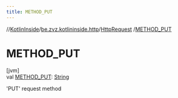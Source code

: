 ```yaml
---
title: METHOD_PUT
---
```

//[KotlinInside](../../../index.html)/[be.zvz.kotlininside.http](../index.html)/[HttpRequest](index.html)
/[METHOD_PUT](-m-e-t-h-o-d_-p-u-t.html)

# METHOD_PUT

[jvm]\
val [METHOD_PUT](-m-e-t-h-o-d_-p-u-t.html): [String](https://docs.oracle.com/javase/7/docs/api/java/lang/String.html)

'PUT' request method




